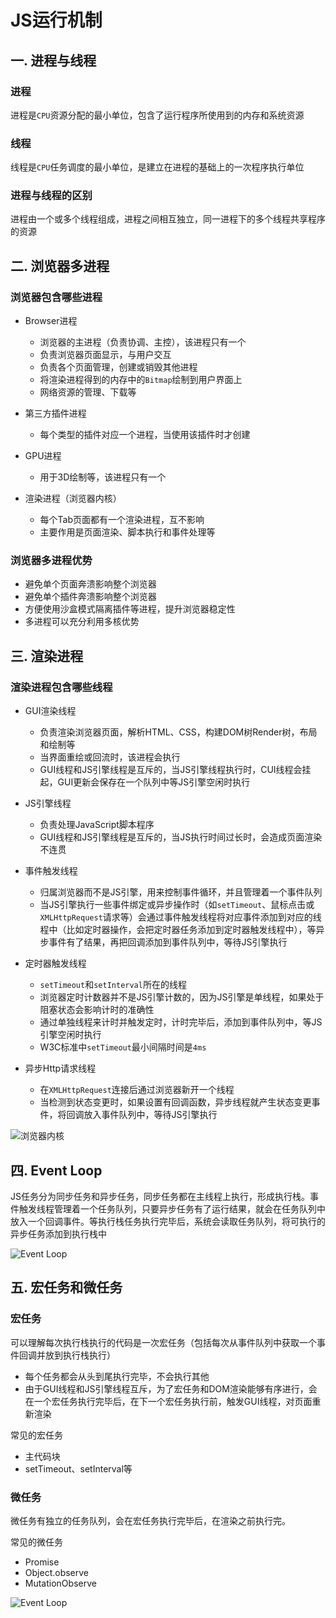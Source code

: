 # JS运行机制
## 一. 进程与线程
### 进程
进程是`CPU`资源分配的最小单位，包含了运行程序所使用到的内存和系统资源

### 线程
线程是`CPU`任务调度的最小单位，是建立在进程的基础上的一次程序执行单位

### 进程与线程的区别
进程由一个或多个线程组成，进程之间相互独立，同一进程下的多个线程共享程序的资源

## 二. 浏览器多进程
### 浏览器包含哪些进程
  - Browser进程
    - 浏览器的主进程（负责协调、主控），该进程只有一个
    - 负责浏览器页面显示，与用户交互
    - 负责各个页面管理，创建或销毁其他进程
    - 将渲染进程得到的内存中的`Bitmap`绘制到用户界面上
    - 网络资源的管理、下载等

  - 第三方插件进程
    - 每个类型的插件对应一个进程，当使用该插件时才创建

  - GPU进程
    - 用于3D绘制等，该进程只有一个

  - 渲染进程（浏览器内核）
    - 每个Tab页面都有一个渲染进程，互不影响
    - 主要作用是页面渲染、脚本执行和事件处理等

### 浏览器多进程优势
  - 避免单个页面奔溃影响整个浏览器
  - 避免单个插件奔溃影响整个浏览器
  - 方便使用沙盒模式隔离插件等进程，提升浏览器稳定性
  - 多进程可以充分利用多核优势

## 三. 渲染进程
### 渲染进程包含哪些线程
  - GUI渲染线程
    - 负责渲染浏览器页面，解析HTML、CSS，构建DOM树Render树，布局和绘制等
    - 当界面重绘或回流时，该进程会执行
    - GUI线程和JS引擎线程是互斥的，当JS引擎线程执行时，CUI线程会挂起，GUI更新会保存在一个队列中等JS引擎空闲时执行

  - JS引擎线程
    - 负责处理JavaScript脚本程序
    - GUI线程和JS引擎线程是互斥的，当JS执行时间过长时，会造成页面渲染不连贯

  - 事件触发线程
    - 归属浏览器而不是JS引擎，用来控制事件循环，并且管理着一个事件队列
    - 当JS引擎执行一些事件绑定或异步操作时（如`setTimeout`、鼠标点击或`XMLHttpRequest`请求等）会通过事件触发线程将对应事件添加到对应的线程中（比如定时器操作，会把定时器任务添加到定时器触发线程中），等异步事件有了结果，再把回调添加到事件队列中，等待JS引擎执行

  - 定时器触发线程
    - `setTimeout`和`setInterval`所在的线程
    - 浏览器定时计数器并不是JS引擎计数的，因为JS引擎是单线程，如果处于阻塞状态会影响计时的准确性
    - 通过单独线程来计时并触发定时，计时完毕后，添加到事件队列中，等JS引擎空闲时执行
    - W3C标准中`setTimeout`最小间隔时间是`4ms`

  - 异步Http请求线程
    - 在`XMLHttpRequest`连接后通过浏览器新开一个线程
    - 当检测到状态变更时，如果设置有回调函数，异步线程就产生状态变更事件，将回调放入事件队列中，等待JS引擎执行

![浏览器内核](https://segmentfault.com/img/remote/1460000012925880)

## 四. Event Loop
JS任务分为同步任务和异步任务，同步任务都在主线程上执行，形成执行栈。事件触发线程管理着一个任务队列，只要异步任务有了运行结果，就会在任务队列中放入一个回调事件。等执行栈任务执行完毕后，系统会读取任务队列，将可执行的异步任务添加到执行栈中

![Event Loop](https://segmentfault.com/img/remote/1460000012925883)

## 五. 宏任务和微任务
### 宏任务
可以理解每次执行栈执行的代码是一次宏任务（包括每次从事件队列中获取一个事件回调并放到执行栈执行）
  - 每个任务都会从头到尾执行完毕，不会执行其他
  - 由于GUI线程和JS引擎线程互斥，为了宏任务和DOM渲染能够有序进行，会在一个宏任务执行完毕后，在下一个宏任务执行前，触发GUI线程，对页面重新渲染

常见的宏任务
  - 主代码块
  - setTimeout、setInterval等

### 微任务
微任务有独立的任务队列，会在宏任务执行完毕后，在渲染之前执行完。

常见的微任务
  - Promise
  - Object.observe
  - MutationObserve

![Event Loop](https://segmentfault.com/img/remote/1460000012925885)